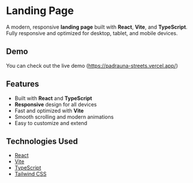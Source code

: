 # Landing Page

A modern, responsive **landing page** built with **React**, **Vite**, and **TypeScript**. Fully responsive and optimized for desktop, tablet, and mobile devices.


## Demo

You can check out the live demo (https://padrauna-streets.vercel.app/) 


## Features

- Built with **React** and **TypeScript**
- **Responsive** design for all devices
- Fast and optimized with **Vite**
- Smooth scrolling and modern animations
- Easy to customize and extend

## Technologies Used

- [React](https://reactjs.org/)
- [Vite](https://vitejs.dev/)
- [TypeScript](https://www.typescriptlang.org/)
- [Tailwind CSS](https://tailwindcss.com/)


